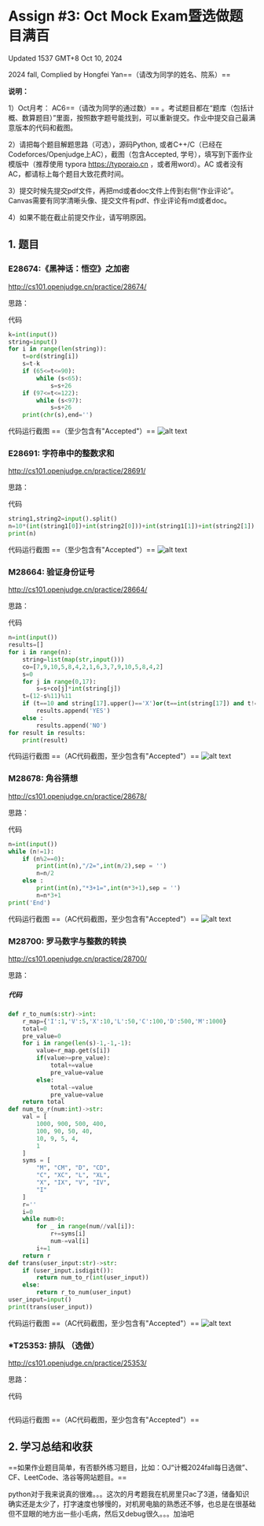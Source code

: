 # Assign #3: Oct Mock Exam暨选做题目满百

Updated 1537 GMT+8 Oct 10, 2024

2024 fall, Complied by Hongfei Yan==（请改为同学的姓名、院系）==



**说明：**

1）Oct⽉考： AC6==（请改为同学的通过数）== 。考试题⽬都在“题库（包括计概、数算题目）”⾥⾯，按照数字题号能找到，可以重新提交。作业中提交⾃⼰最满意版本的代码和截图。

2）请把每个题目解题思路（可选），源码Python, 或者C++/C（已经在Codeforces/Openjudge上AC），截图（包含Accepted, 学号），填写到下面作业模版中（推荐使用 typora https://typoraio.cn ，或者用word）。AC 或者没有AC，都请标上每个题目大致花费时间。

3）提交时候先提交pdf文件，再把md或者doc文件上传到右侧“作业评论”。Canvas需要有同学清晰头像、提交文件有pdf、作业评论有md或者doc。

4）如果不能在截止前提交作业，请写明原因。



## 1. 题目

### E28674:《黑神话：悟空》之加密

http://cs101.openjudge.cn/practice/28674/



思路：



代码

```python
k=int(input())
string=input()
for i in range(len(string)):
    t=ord(string[i])
    s=t-k
    if (65<=t<=90):
        while (s<65):
            s=s+26
    if (97<=t<=122):
        while (s<97):
            s=s+26
    print(chr(s),end='')

```



代码运行截图 ==（至少包含有"Accepted"）==
![alt text](image.png)




### E28691: 字符串中的整数求和

http://cs101.openjudge.cn/practice/28691/



思路：



代码

```python
string1,string2=input().split()
n=10*(int(string1[0])+int(string2[0]))+int(string1[1])+int(string2[1])
print(n)

```



代码运行截图 ==（至少包含有"Accepted"）==
![alt text](image-2.png)




### M28664: 验证身份证号

http://cs101.openjudge.cn/practice/28664/



思路：



代码

```python
n=int(input())
results=[]
for i in range(n):
    string=list(map(str,input()))
    co=[7,9,10,5,8,4,2,1,6,3,7,9,10,5,8,4,2]
    s=0
    for j in range(0,17):
        s=s+co[j]*int(string[j])
    t=(12-s%11)%11
    if (t==10 and string[17].upper()=='X')or(t==int(string[17]) and t!=10):
        results.append('YES')
    else :
        results.append('NO')
for result in results:
    print(result)

```



代码运行截图 ==（AC代码截图，至少包含有"Accepted"）==
![alt text](image-3.png)




### M28678: 角谷猜想

http://cs101.openjudge.cn/practice/28678/



思路：



代码

```python
n=int(input())
while (n!=1):
    if (n%2==0):
        print(int(n),"/2=",int(n/2),sep = '')
        n=n/2
    else :
        print(int(n),"*3+1=",int(n*3+1),sep = '')
        n=n*3+1
print('End')

```



代码运行截图 ==（AC代码截图，至少包含有"Accepted"）==
![alt text](image-1.png)




### M28700: 罗马数字与整数的转换

http://cs101.openjudge.cn/practice/28700/



思路：



##### 代码

```python
def r_to_num(s:str)->int:
    r_map={'I':1,'V':5,'X':10,'L':50,'C':100,'D':500,'M':1000}
    total=0
    pre_value=0
    for i in range(len(s)-1,-1,-1):
        value=r_map.get(s[i])
        if(value>=pre_value):
            total+=value
            pre_value=value
        else:
            total-=value
            pre_value=value
    return total
def num_to_r(num:int)->str:
    val = [
        1000, 900, 500, 400,
        100, 90, 50, 40,
        10, 9, 5, 4,
        1
    ]
    syms = [
        "M", "CM", "D", "CD",
        "C", "XC", "L", "XL",
        "X", "IX", "V", "IV",
        "I"
    ]
    r=''
    i=0
    while num>0:
        for _ in range(num//val[i]):
            r+=syms[i]
            num-=val[i]
        i+=1
    return r
def trans(user_input:str)->str:
    if (user_input.isdigit()):
        return num_to_r(int(user_input))
    else:
        return r_to_num(user_input)
user_input=input()
print(trans(user_input))


```



代码运行截图 ==（AC代码截图，至少包含有"Accepted"）==
![alt text](image-4.png)




### *T25353: 排队 （选做）

http://cs101.openjudge.cn/practice/25353/



思路：



代码

```python


```



代码运行截图 ==（AC代码截图，至少包含有"Accepted"）==





## 2. 学习总结和收获

==如果作业题目简单，有否额外练习题目，比如：OJ“计概2024fall每日选做”、CF、LeetCode、洛谷等网站题目。==

python对于我来说真的很难。。。这次的月考题我在机房里只ac了3道，储备知识确实还是太少了，打字速度也够慢的，对机房电脑的熟悉还不够，也总是在很基础但不显眼的地方出一些小毛病，然后又debug很久。。。加油吧









